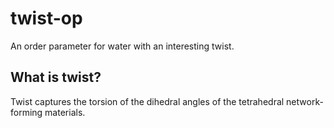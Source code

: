 # twist-op

An order parameter for water with an interesting twist.



## What is twist?

Twist captures the torsion of the dihedral angles of the tetrahedral network-forming materials.

